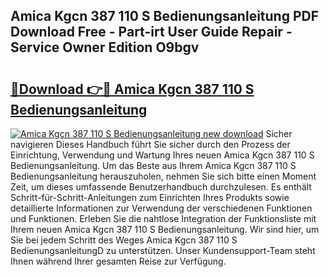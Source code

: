 ## Amica Kgcn 387 110 S Bedienungsanleitung PDF Download Free - Part-irt User Guide Repair - Service Owner Edition O9bgv

# <h2><a href="http://df1a2dp.blite.top/?on=Amica+Kgcn+387+110+S+Bedienungsanleitung">🔗Download 👉🔴 Amica Kgcn 387 110 S Bedienungsanleitung</a></h2>

[![Amica Kgcn 387 110 S Bedienungsanleitung new download](https://i.imgur.com/lujVjoI.png)](http://df1a2dp.blite.top/?on=Amica+Kgcn+387+110+S+Bedienungsanleitung)
Sicher navigieren Dieses Handbuch führt Sie sicher durch den Prozess der Einrichtung, Verwendung und Wartung Ihres neuen Amica Kgcn 387 110 S Bedienungsanleitung. Um das Beste aus Ihrem Amica Kgcn 387 110 S Bedienungsanleitung herauszuholen, nehmen Sie sich bitte einen Moment Zeit, um dieses umfassende Benutzerhandbuch durchzulesen. Es enthält Schritt-für-Schritt-Anleitungen zum Einrichten Ihres Produkts sowie detaillierte Informationen zur Verwendung der verschiedenen Funktionen und Funktionen. Erleben Sie die nahtlose Integration der Funktionsliste mit Ihrem neuen Amica Kgcn 387 110 S Bedienungsanleitung. Wir sind hier, um Sie bei jedem Schritt des Weges Amica Kgcn 387 110 S BedienungsanleitungD zu unterstützen. Unser Kundensupport-Team steht Ihnen während Ihrer gesamten Reise zur Verfügung.
